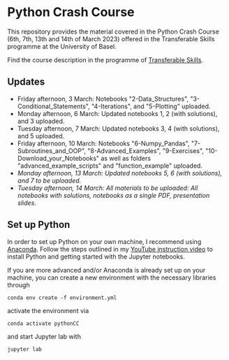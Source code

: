 # Python Crash Course

This repository provides the material covered in the Python Crash Course (6th, 7th, 13th and 14th of March 2023) offered in the Transferable Skills programme at the University of Basel.

Find the course description in the programme of [Transferable Skills](https://fortbildung.unibas.ch/courses/organizer/scientific-tools/python-crash-course-for-beginners-296174).

## Updates

* Friday afternoon, 3 March: Notebooks "2-Data_Structures", "3-Conditional_Statements", "4-Iterations", and "5-Plotting" uploaded.
* Monday afternoon, 6 March: Updated notebooks 1, 2 (with solutions), and 3 uploaded.
* Tuesday afternoon, 7 March: Updated notebooks 3, 4 (with solutions), and 5  uploaded.
* Friday afternoon, 10 March: Notebooks "6-Numpy_Pandas", "7-Subroutines_and_OOP", "8-Advanced_Examples", "9-Exercises", "10-Download_your_Notebooks" as well as folders "advanced_example_scripts" and "function_example" uploaded.
* *Monday afternoon, 13 March: Updated notebooks 5, 6 (with solutions), and 7 to be uploaded.*
* *Tuesday afternoon, 14 March: All materials to be uploaded: All notebooks with solutions, notebooks as a single PDF, presentation slides.*

## Set up Python

In order to set up Python on your own machine, I recommend using [Anaconda](https://www.anaconda.com/products/individual). Follow the steps outlined in my [YouTube instruction video](https://youtu.be/-RJnYbxVZTg) to install Python and getting started with the Jupyter notebooks.

If you are more advanced and/or Anaconda is already set up on your machine, you can create a new environment with the necessary libraries through

```
conda env create -f environment.yml
``` 

activate the environment via

```
conda activate pythonCC
``` 

and start Jupyter lab with

```
jupyter lab
``` 
